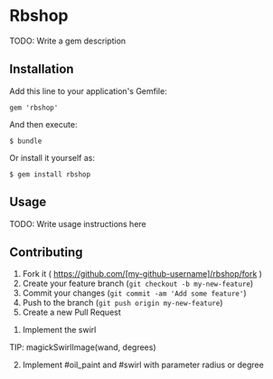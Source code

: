 # Rbshop

TODO: Write a gem description

## Installation

Add this line to your application's Gemfile:

    gem 'rbshop'

And then execute:

    $ bundle

Or install it yourself as:

    $ gem install rbshop

## Usage

TODO: Write usage instructions here

## Contributing

1. Fork it ( https://github.com/[my-github-username]/rbshop/fork )
2. Create your feature branch (`git checkout -b my-new-feature`)
3. Commit your changes (`git commit -am 'Add some feature'`)
4. Push to the branch (`git push origin my-new-feature`)
5. Create a new Pull Request

1) Implement the swirl

TIP: magickSwirlImage(wand, degrees)

2) Implement #oil_paint and #swirl with parameter radius or degree
